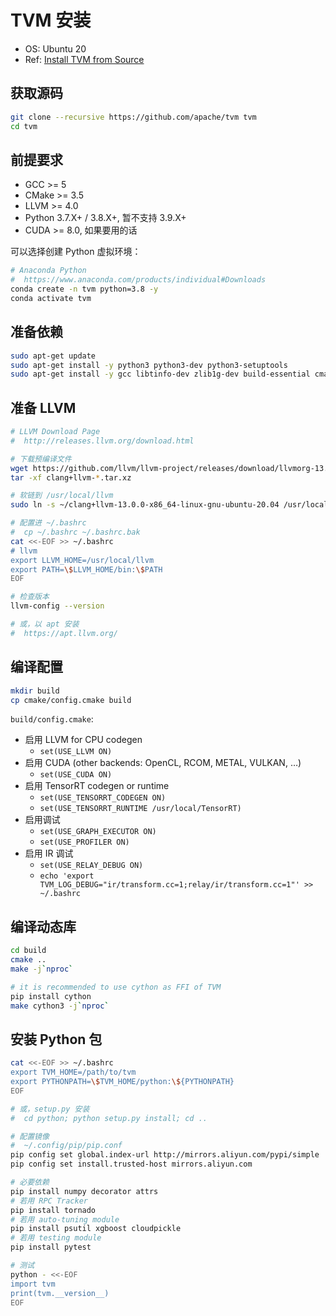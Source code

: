 # TVM 安装

- OS: Ubuntu 20
- Ref: [Install TVM from Source](https://tvm.apache.org/docs/install/from_source.html)

## 获取源码

```bash
git clone --recursive https://github.com/apache/tvm tvm
cd tvm
```

<!--
git submodule update --init
-->

## 前提要求

- GCC >= 5
- CMake >= 3.5
- LLVM >= 4.0
- Python 3.7.X+ / 3.8.X+, 暂不支持 3.9.X+
- CUDA >= 8.0, 如果要用的话

可以选择创建 Python 虚拟环境：

```bash
# Anaconda Python
#  https://www.anaconda.com/products/individual#Downloads
conda create -n tvm python=3.8 -y
conda activate tvm
```

## 准备依赖

```bash
sudo apt-get update
sudo apt-get install -y python3 python3-dev python3-setuptools
sudo apt-get install -y gcc libtinfo-dev zlib1g-dev build-essential cmake libedit-dev libxml2-dev
```

## 准备 LLVM

```bash
# LLVM Download Page
#  http://releases.llvm.org/download.html

# 下载预编译文件
wget https://github.com/llvm/llvm-project/releases/download/llvmorg-13.0.0/clang+llvm-13.0.0-x86_64-linux-gnu-ubuntu-20.04.tar.xz
tar -xf clang+llvm-*.tar.xz

# 软链到 /usr/local/llvm
sudo ln -s ~/clang+llvm-13.0.0-x86_64-linux-gnu-ubuntu-20.04 /usr/local/llvm

# 配置进 ~/.bashrc
#  cp ~/.bashrc ~/.bashrc.bak
cat <<-EOF >> ~/.bashrc
# llvm
export LLVM_HOME=/usr/local/llvm
export PATH=\$LLVM_HOME/bin:\$PATH
EOF

# 检查版本
llvm-config --version

# 或，以 apt 安装
#  https://apt.llvm.org/
```

## 编译配置

```bash
mkdir build
cp cmake/config.cmake build
```

`build/config.cmake`:

- 启用 LLVM for CPU codegen
  - `set(USE_LLVM ON)`
- 启用 CUDA (other backends: OpenCL, RCOM, METAL, VULKAN, …)
  - `set(USE_CUDA ON)`
- 启用 TensorRT codegen or runtime
  - `set(USE_TENSORRT_CODEGEN ON)`
  - `set(USE_TENSORRT_RUNTIME /usr/local/TensorRT)`
- 启用调试
  - `set(USE_GRAPH_EXECUTOR ON)`
  - `set(USE_PROFILER ON)`
- 启用 IR 调试
  - `set(USE_RELAY_DEBUG ON)`
  - `echo 'export TVM_LOG_DEBUG="ir/transform.cc=1;relay/ir/transform.cc=1"' >> ~/.bashrc`

## 编译动态库

```bash
cd build
cmake ..
make -j`nproc`

# it is recommended to use cython as FFI of TVM
pip install cython
make cython3 -j`nproc`
```

## 安装 Python 包

```bash
cat <<-EOF >> ~/.bashrc
export TVM_HOME=/path/to/tvm
export PYTHONPATH=\$TVM_HOME/python:\${PYTHONPATH}
EOF

# 或，setup.py 安装
#  cd python; python setup.py install; cd ..

# 配置镜像
#  ~/.config/pip/pip.conf
pip config set global.index-url http://mirrors.aliyun.com/pypi/simple
pip config set install.trusted-host mirrors.aliyun.com

# 必要依赖
pip install numpy decorator attrs
# 若用 RPC Tracker
pip install tornado
# 若用 auto-tuning module
pip install psutil xgboost cloudpickle
# 若用 testing module
pip install pytest

# 测试
python - <<-EOF
import tvm
print(tvm.__version__)
EOF
```
